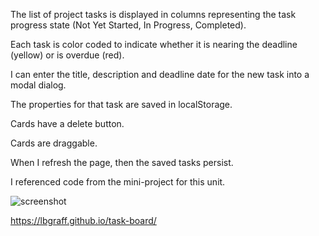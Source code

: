 The list of project tasks is displayed in columns representing the task progress state (Not Yet Started, In Progress, Completed).

Each task is color coded to indicate whether it is nearing the deadline (yellow) or is overdue (red).

I can enter the title, description and deadline date for the new task into a modal dialog.

The properties for that task are saved in localStorage.

Cards have a delete button.

Cards are draggable.

When I refresh the page, then the saved tasks persist.

I referenced code from the mini-project for this unit.

![screenshot](/assets/img.png)

https://lbgraff.github.io/task-board/